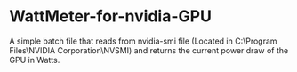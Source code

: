 # WattMeter-for-nvidia-GPU
A simple batch file that reads from nvidia-smi file (Located in C:\Program Files\NVIDIA Corporation\NVSMI) and returns the current power draw of the GPU in Watts.
